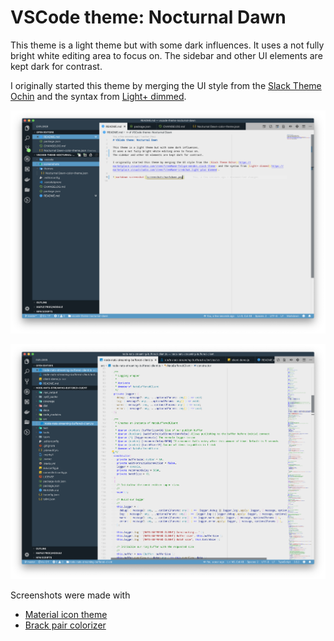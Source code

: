 # VSCode theme: Nocturnal Dawn

This theme is a light theme but with some dark influences.
It uses a not fully bright white editing area to focus on.
The sidebar and other UI elements are kept dark for contrast.

I originally started this theme by merging the UI style from the [Slack Theme Ochin](https://marketplace.visualstudio.com/items?itemName=felipe-mendes.slack-theme) and the syntax from [Light+ dimmed](https://marketplace.visualstudio.com/items?itemName=iredchuk.light-plus-dimmed).

![markdown screenshot](screenshots/markdown.png)

![typescript screenshot](screenshots/typescript.png)

Screenshots were made with

* [Material icon theme](https://marketplace.visualstudio.com/items?itemName=PKief.material-icon-theme)
* [Brack pair colorizer](https://marketplace.visualstudio.com/items?itemName=CoenraadS.bracket-pair-colorizer)
